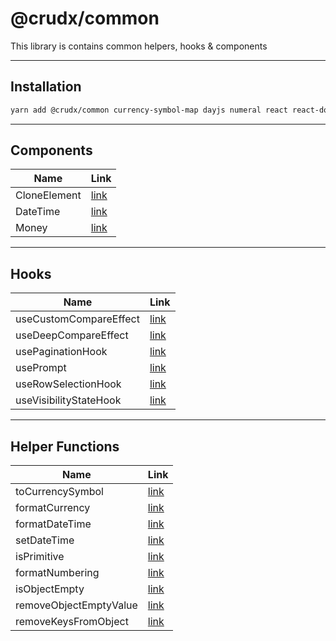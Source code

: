 # @crudx/common

This library is contains common helpers, hooks & components

---

## Installation

```bash
yarn add @crudx/common currency-symbol-map dayjs numeral react react-dom
```

---

## Components

| Name         | Link                                            |
| ------------ | ----------------------------------------------- |
| CloneElement | [link](./src/components/CloneElement/README.md) |
| DateTime     | [link](./src/components/DateTime/README.md)     |
| Money        | [link](./src/components/Money/README.md)        |

---

## Hooks

| Name                   | Link                                                 |
| ---------------------- | ---------------------------------------------------- |
| useCustomCompareEffect | [link](./src/hooks/useCustomCompareEffect/README.md) |
| useDeepCompareEffect   | [link](./src/hooks/useDeepCompareEffect/README.md)   |
| usePaginationHook      | [link](./src/hooks/usePaginationHook/README.md)      |
| usePrompt              | [link](./src/hooks/usePrompt/README.md)              |
| useRowSelectionHook    | [link](./src/hooks/useRowSelectionHook/README.md)    |
| useVisibilityStateHook | [link](./src/hooks/useVisibilityStateHook/README.md) |

---

## Helper Functions

| Name                   | Link                                   |
| ---------------------- | -------------------------------------- |
| toCurrencySymbol       | [link](./src/helpers/currency.tsx#L18) |
| formatCurrency         | [link](./src/helpers/currency.tsx#L30) |
| formatDateTime         | [link](./src/helpers/date.ts#L18)      |
| setDateTime            | [link](./src/helpers/date.ts#L41)      |
| isPrimitive            | [link](./src/helpers/general.ts#L8)    |
| formatNumbering        | [link](./src/helpers/general.ts#L13)   |
| isObjectEmpty          | [link](./src/helpers/object.ts#L14)    |
| removeObjectEmptyValue | [link](./src/helpers/object.ts#L18)    |
| removeKeysFromObject   | [link](./src/helpers/object.ts#L45)    |
